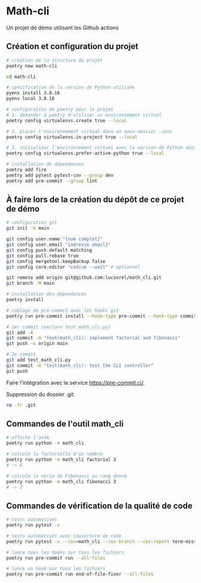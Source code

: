 # Math-cli

Un projet de démo utilisant les Github actions

## Création et configuration du projet

```sh
# création de la structure du projet
poetry new math-cli

cd math-cli

# spécification de la version de Python utilisée
pyenv install 3.8.16
pyenv local 3.8.16

# configuration de poetry pour le projet
# 1. demander à poetry d'utiliser un environnement virtuel
poetry config virtualenvs.create true --local

# 2. placer l'environnement virtual dans un sous-dossier .venv
poetry config virtualenvs.in-project true --local

# 3. initialiser l'environnement virtuel avec la version de Python dans .python-version
poetry config virtualenvs.prefer-active-python true --local

# installation de dépendances
poetry add fire
poetry add pytest pytest-cov --group dev
poetry add pre-commit --group lint
```

## À faire lors de la création du dépôt de ce projet de démo

```sh
# configuration git
git init -b main

git config user.name "{nom complet}"
git config user.email "{adresse email}"
git config push.default matching
git config pull.rebase true
git config mergetool.keepBackup false
git config core.editor "codium --wait" # optionnel

git remote add origin git@github.com:lucsorel/math_cli.git
git branch -M main

# installation des dépendances
poetry install

# cablage de pre-commit avec les hooks git
poetry run pre-commit install --hook-type pre-commit --hook-type commit-msg

# 1er commit (exclure test_math_cli.py)
git add -A
git commit -m "feat(math_cli): implement factorial and fibonacci"
git push -u origin main

# 2e commit
git add test_math_cli.py
git commit -m "test(math_cli): test the CLI controller"
git push
```

Faire l'intégration avec le service https://pre-commit.ci/.

Suppression du dossier .git

```sh
rm -fr .git
```

## Commandes de l'outil math_cli

```sh
# affiche l'aide
poetry run python -m math_cli

# calcule la factorielle d'un nombre
poetry run python -m math_cli factorial 3
# -> 6

# calcule la série de Fibonacci au rang donné
poetry run python -m math_cli fibonacci 3
# -> 2
```

## Commandes de vérification de la qualité de code

```sh
# tests automatisés
poetry run pytest -v

# tests automatisés avec couverture de code
poetry run pytest -v --cov=math_cli --cov-branch --cov-report term-missing --cov-fail-under 97

# lance tous les hooks sur tous les fichiers
poetry run pre-commit run --all-files

# lance un hook sur tous les fichiers
poetry run pre-commit run end-of-file-fixer --all-files
```

